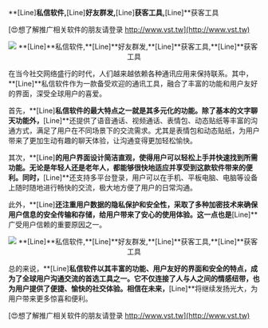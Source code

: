 **[Line]**私信软件,**[Line]**好友群发,**[Line]**获客工具,**[Line]**获客工具

[😍想了解推广相关软件的朋友请登录 http://www.vst.tw](http://www.vst.tw)

 <center><img src="https://vst.tw/MP4/tuiguang/png/0.png" alt="**[Line]**私信软件,**[Line]**好友群发,**[Line]**获客工具,**[Line]**获客工具"></center>

在当今社交网络盛行的时代，人们越来越依赖各种通讯应用来保持联系。其中，**[Line]**私信软件作为一款备受欢迎的通讯工具，融合了丰富的功能和用户友好的界面，深受全球用户的喜爱。

首先，**[Line]**私信软件的最大特点之一就是其多元化的功能。除了基本的文字聊天功能外，**[Line]**还提供了语音通话、视频通话、表情包、动态贴纸等丰富的沟通方式，满足了用户在不同场景下的交流需求。尤其是表情包和动态贴纸，为用户带来了更加生动有趣的聊天体验，让沟通变得更加轻松愉快。

其次，**[Line]**的用户界面设计简洁直观，使得用户可以轻松上手并快速找到所需功能。无论是年轻人还是老年人，都能够很快地适应并享受到这款软件带来的便利。同时，**[Line]**还支持多平台登录，用户可以在手机、平板电脑、电脑等设备上随时随地进行畅快的交流，极大地方便了用户的日常沟通。

此外，**[Line]**还注重用户数据的隐私保护和安全性，采取了多种加密技术来确保用户信息的安全传输和存储，给用户带来了安心的使用体验。这一点也是**[Line]**广受用户信赖的重要原因之一。

 <center><img src="https://vst.tw/MP4/tuiguang/png/2.png" alt="**[Line]**私信软件,**[Line]**好友群发,**[Line]**获客工具,**[Line]**获客工具"></center>

总的来说，**[Line]**私信软件以其丰富的功能、用户友好的界面和安全的特点，成为了全球用户沟通交流的首选工具之一。它不仅连接了人与人之间的情感纽带，也为用户提供了便捷、愉快的社交体验。相信在未来，**[Line]**将继续发扬光大，为用户带来更多惊喜和便利。

[😍想了解推广相关软件的朋友请登录 http://www.vst.tw](http://www.vst.tw)



